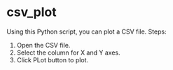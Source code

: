 # csv_plot

Using this Python script, you can plot a CSV file.
Steps:
1. Open the CSV file.
2. Select the column for X and Y axes.
3. Click PLot button to plot.
